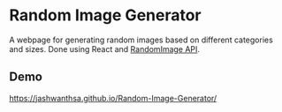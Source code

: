 # Random Image Generator
A webpage for generating random images based on different categories and sizes.
Done using React and [RandomImage API](https://api-ninjas.com/api/randomimage).

## Demo
https://jashwanthsa.github.io/Random-Image-Generator/
